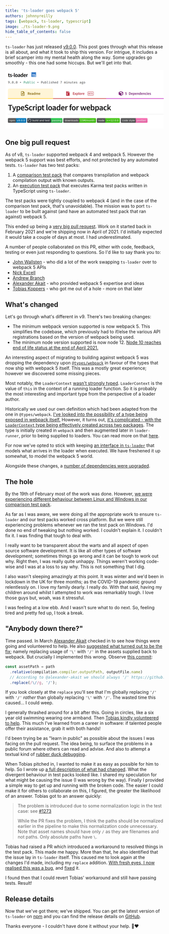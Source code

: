 ```yaml
---
title: 'ts-loader goes webpack 5'
authors: johnnyreilly
tags: [webpack, ts-loader, typescript]
image: ./ts-loader-9.png
hide_table_of_contents: false
---
```


`ts-loader` has just released [v9.0.0](https://github.com/TypeStrong/ts-loader/releases/tag/v9.0.0). This post goes through what this release is all about, and what it took to ship this version. For intrigue, it includes a brief scamper into my mental health along the way. Some upgrades go smoothly - this one had some hiccups. But we'll get into that.

![hello world bicep](ts-loader-9.png)

## One big pull request

As of v8, `ts-loader` supported webpack 4 and webpack 5. However the webpack 5 support was best efforts, and not protected by any automated tests. `ts-loader` has two test packs:

1. A [comparison test pack](https://github.com/TypeStrong/ts-loader/tree/main/test/comparison-tests#readme) that compares transpilation and webpack compilation output with known outputs.
2. An [execution test pack](https://github.com/TypeStrong/ts-loader/tree/main/test/execution-tests#readme) that executes Karma test packs written in TypeScript using `ts-loader`.

The test packs were tightly coupled to webpack 4 (and in the case of the comparison test pack, that's unavoidable). The mission was to port `ts-loader` to be built against (and have an automated test pack that ran against) webpack 5.

This ended up being a [very big pull request](https://github.com/TypeStrong/ts-loader/pull/1251). Work on it started back in February 2021 and we're shipping now in April of 2021. I'd initially expected it would take a couple of days at most. I had underestimated.

A number of people collaborated on this PR, either with code, feedback, testing or even just responding to questions. So I'd like to say thank you to:

- [John Wallsten](https://github.com/JonWallsten) - who did a lot of the work swapping `ts-loader` over to webpack 5 APIs
- [Nick Excell](https://github.com/appzuka)
- [Andrew Branch](https://github.com/andrewbranch)
- [Alexander Akait](https://github.com/alexander-akait) - who provided webpack 5 expertise and ideas
- [Tobias Koppers](https://github.com/sokra) - who got me out of a hole - more on that later

## What's changed

Let's go through what's different in v9. There's two breaking changes:

- The minimum webpack version supported is now webpack 5. This simplifies the codebase, which previously had to if/else the various API registrations based on the version of webpack being used.
- The minimum node version supported is now node 12. [Node 10 reaches end of life status at the end of April 2021.](https://nodejs.org/en/about/releases/)

An interesting aspect of migrating to building against webpack 5 was dropping the dependency upon [`@types/webpack`](https://www.npmjs.com/package/@types/webpack) in favour of the types that now ship with webpack 5 itself. This was a mostly great experience; however we discovered some missing pieces.

Most notably, the `LoaderContext` [wasn't strongly typed](https://github.com/webpack/webpack/blob/03961f33912ab6735d470b870eacff678735a9ed/lib/NormalModule.js#L424). `LoaderContext` is the value of `this` in the context of a running loader function. So it is probably the most interesting and important type from the perspective of a loader author.

Historically we used our own definition which had been adapted from the one in `@types/webpack`. [I've looked into the possibility of a type being exposed in webpack itself.](https://github.com/webpack/webpack/issues/13162) However, it turns out, [it's complicated - with the `LoaderContext` type being effectively created across two packages](https://github.com/webpack/webpack/pull/13164#issuecomment-821410359). The type is initially created in `webpack` and then augmented later in `loader-runner`, prior to being supplied to loaders. You can read more on that [here](https://github.com/webpack/webpack/pull/13164#issuecomment-821410359).

For now we've opted to stick with keeping [an interface in `ts-loader`](https://github.com/TypeStrong/ts-loader/pull/1251/commits/acbc71feed91fe14ec065dd9d31081af7a492f47) that models what arrives in the loader when executed. We have freshened it up somewhat, to model the webpack 5 world.

Alongside these changes, a [number of dependencies were upgraded](https://github.com/TypeStrong/ts-loader/pull/1251/files#diff-7ae45ad102eab3b6d7e7896acd08c427a9b25b346470d7bc6507b6481575d519).

## The hole

By the 19th of February most of the work was done. However, [we were experiencing different behaviour between Linux and Windows in our comparison test pack](https://github.com/TypeStrong/ts-loader/pull/1251#issuecomment-781967959).

As far as I was aware, we were doing all the appropriate work to ensure `ts-loader` and our test packs worked cross platform. But we were still experiencing problems whenever we ran the test pack on Windows. I'd done no end of tweaking but nothing worked. I couldn't explain it. I couldn't fix it. I was finding that tough to deal with.

I really want to be transparent about the warts and all aspect of open source software development. It is like all other types of software development; sometimes things go wrong and it can be tough to work out why. Right then, I was really quite unhappy. Things weren't working code-wise and I was at a loss to say why. This is not something that I dig.

I also wasn't sleeping amazingly at this point. It was winter and we'd been in lockdown in the UK for three months; as the COVID-19 pandemic ground relentlessly on. I love my family dearly. I really do. With that said, having my children around whilst I attempted to work was remarkably tough. I love those guys but, woah, was it stressful.

I was feeling at a low ebb. And I wasn't sure what to do next. So, feeling tired and pretty fed up, I took a break.

## "Anybody down there?"

Time passed. In March [Alexander Akait](https://github.com/alexander-akait) checked in to see how things were going and volunteered to help. He also [suggested what turned out to be the fix](https://github.com/TypeStrong/ts-loader/pull/1251#issuecomment-799531375); namely replacing usage of `'\'` with `'/'` in the assets supplied back to webpack. But crucially I implemented this wrong. Observe [this commit](https://github.com/TypeStrong/ts-loader/pull/1251/commits/4bcc5c9623acfd7ffbaf028781a8353b37243804):

```ts
const assetPath = path
  .relative(compilation.compiler.outputPath, outputFile.name)
  // According to @alexander-akait we should always '/' https://github.com/TypeStrong/ts-loader/pull/1251#issuecomment-799606985
  .replace(/\//g, '/');
```

If you look closely at the `replace` you'll see that I'm globally replacing `'/'` with `'/'` _rather_ than globally replacing `'\'` with `'/'`. The wasted time this caused... I could weep.

I generally thrashed around for a bit after this. Going in circles, like a six year old swimming wearing one armband. Then [Tobias kindly volunteered to help](https://github.com/TypeStrong/ts-loader/pull/1251#issuecomment-805143890). This much I've learned from a career in software: if talented people offer their assistance, grab it with both hands!

I'd been trying be as "learn in public" as possible about the issues I was facing on the pull request. The idea being, to surface the problems in a public forum where others can read and advise. And also to attempt a textual kind of [rubber duck debugging](https://en.wikipedia.org/wiki/Rubber_duck_debugging).

When Tobias pitched in, I wanted to make it as easy as possible for him to help. So I wrote up [a full description of what had changed](https://github.com/TypeStrong/ts-loader/pull/1251#issuecomment-805181069). What the divergent behaviour in test packs looked like. I shared my speculation for what might be causing the issue (I was wrong by the way). Finally I provided a simple way to get up and running with the broken code. The easier I could make it for others to collaborate on this, I figured, the greater the likelihood of an answer. Tobias got to an answer quickly:

> The problem is introduced due to some normalization logic in the test case: see [#1273](https://github.com/TypeStrong/ts-loader/pull/1273)
>
> While the PR fixes the problem, I think the paths should be normalized earlier in the pipeline to make this normalization code unnecessary. Note that asset names should have only `/` as they are filenames and not paths. Only absolute paths have `\`.

Tobias had raised a PR which introduced a workaround to resolved things in the test pack. This made me happy. More than that, he also identified that the issue lay in `ts-loader` itself. This caused me to look again at the changes I'd made, including my `replace` addition. [With fresh eyes, I now realised this was a bug](https://github.com/TypeStrong/ts-loader/pull/1251#issuecomment-805907212), and [fixed](https://github.com/TypeStrong/ts-loader/pull/1251/commits/427714e43519289bb5745ca078133d1ace8fc2c1) it.

I found then that I could revert Tobias' workaround and still have passing tests. Result!

## Release details

Now that we've got there; we've shipped. You can get the latest version of `ts-loader` on [npm](https://www.npmjs.com/package/ts-loader/v/9.0.0) and you can find the release details on [GitHub](https://github.com/TypeStrong/ts-loader/releases/tag/v9.0.0).

Thanks everyone - I couldn't have done it without your help. 🌻❤️
